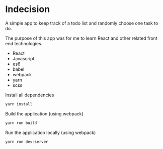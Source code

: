 # Indecision

A simple app to keep track of a todo list and randomly choose one task to do.

The purpose of this app was for me to learn React and other related front end technologies.
- React
- Javascript
- es6
- babel
- webpack
- yarn
- scss

Install all dependencies
```bash
yarn install
```

Build the application (using webpack)
```bash
yarn run build
```

Run the application locally (using webpack)
```bash
yarn run dev-server
```